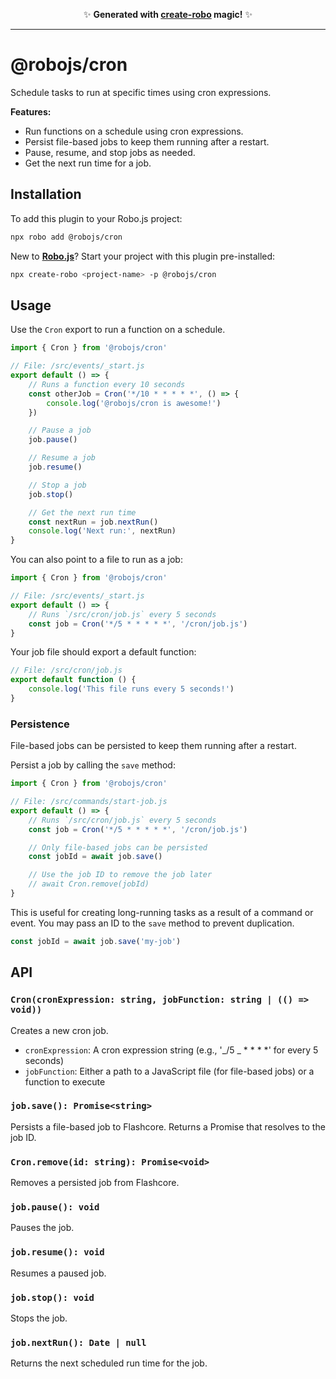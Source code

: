 <p align="center">✨ <strong>Generated with <a href="https://roboplay.dev/create-robo">create-robo</a> magic!</strong> ✨</p>

---

# @robojs/cron

Schedule tasks to run at specific times using cron expressions.

**Features:**

- Run functions on a schedule using cron expressions.
- Persist file-based jobs to keep them running after a restart.
- Pause, resume, and stop jobs as needed.
- Get the next run time for a job.

## Installation

To add this plugin to your Robo.js project:

```bash
npx robo add @robojs/cron
```

New to **[Robo.js](https://robojs.dev)**? Start your project with this plugin pre-installed:

```bash
npx create-robo <project-name> -p @robojs/cron
```

## Usage

Use the `Cron` export to run a function on a schedule.

```javascript
import { Cron } from '@robojs/cron'

// File: /src/events/_start.js
export default () => {
	// Runs a function every 10 seconds
	const otherJob = Cron('*/10 * * * * *', () => {
		console.log('@robojs/cron is awesome!')
	})

	// Pause a job
	job.pause()

	// Resume a job
	job.resume()

	// Stop a job
	job.stop()

	// Get the next run time
	const nextRun = job.nextRun()
	console.log('Next run:', nextRun)
}
```

You can also point to a file to run as a job:

```javascript
import { Cron } from '@robojs/cron'

// File: /src/events/_start.js
export default () => {
	// Runs `/src/cron/job.js` every 5 seconds
	const job = Cron('*/5 * * * * *', '/cron/job.js')
}
```

Your job file should export a default function:

```javascript
// File: /src/cron/job.js
export default function () {
	console.log('This file runs every 5 seconds!')
}
```

### Persistence

File-based jobs can be persisted to keep them running after a restart.

Persist a job by calling the `save` method:

```javascript
import { Cron } from '@robojs/cron'

// File: /src/commands/start-job.js
export default () => {
	// Runs `/src/cron/job.js` every 5 seconds
	const job = Cron('*/5 * * * * *', '/cron/job.js')

	// Only file-based jobs can be persisted
	const jobId = await job.save()

	// Use the job ID to remove the job later
	// await Cron.remove(jobId)
}
```

This is useful for creating long-running tasks as a result of a command or event. You may pass an ID to the `save` method to prevent duplication.

```javascript
const jobId = await job.save('my-job')
```

## API

### `Cron(cronExpression: string, jobFunction: string | (() => void))`

Creates a new cron job.

- `cronExpression`: A cron expression string (e.g., '_/5 _ \* \* \* \*' for every 5 seconds)
- `jobFunction`: Either a path to a JavaScript file (for file-based jobs) or a function to execute

### `job.save(): Promise<string>`

Persists a file-based job to Flashcore. Returns a Promise that resolves to the job ID.

### `Cron.remove(id: string): Promise<void>`

Removes a persisted job from Flashcore.

### `job.pause(): void`

Pauses the job.

### `job.resume(): void`

Resumes a paused job.

### `job.stop(): void`

Stops the job.

### `job.nextRun(): Date | null`

Returns the next scheduled run time for the job.
